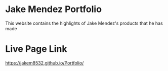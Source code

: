 # Jake Mendez Portfolio #

This website contains the highlights of Jake Mendez's products that he has made

# Live Page Link #

https://jakem8532.github.io/Portfolio/